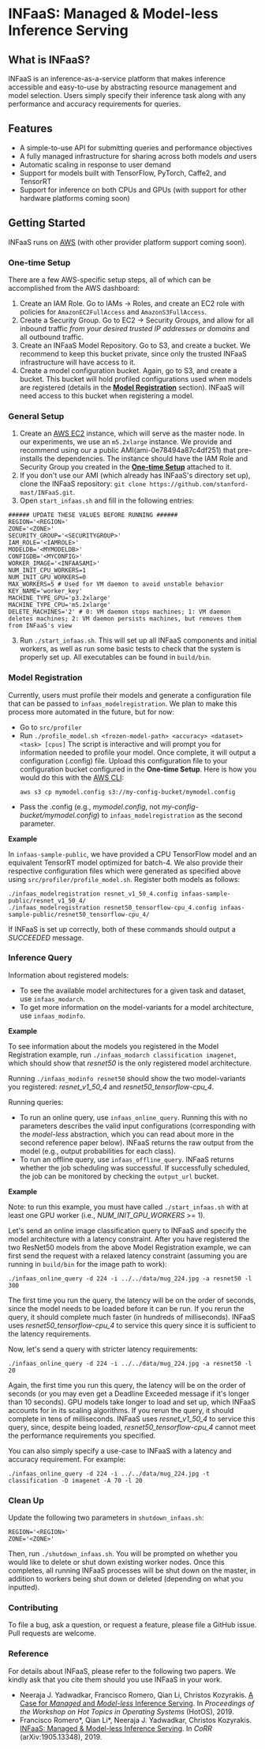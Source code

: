 # INFaaS: Managed & Model-less Inference Serving

## What is INFaaS?
INFaaS is an inference-as-a-service platform that makes inference accessible and easy-to-use by abstracting resource management and model selection.
Users simply specify their inference task along with any performance and accuracy requirements for queries.

## Features
- A simple-to-use API for submitting queries and performance objectives
- A fully managed infrastructure for sharing across both models *and* users
- Automatic scaling in response to user demand
- Support for models built with TensorFlow, PyTorch, Caffe2, and TensorRT
- Support for inference on both CPUs and GPUs (with support for other hardware platforms coming soon)

## Getting Started
INFaaS runs on [AWS](https://aws.amazon.com/) (with other provider platform support coming soon).

### One-time Setup
There are a few AWS-specific setup steps, all of which can be accomplished from the AWS dashboard:
1. Create an IAM Role.
Go to IAMs -> Roles, and create an EC2 role with policies for `AmazonEC2FullAccess` and `AmazonS3FullAccess`.
2. Create a Security Group.
Go to EC2 -> Security Groups, and allow for all inbound traffic *from your desired trusted IP addresses or domains* and all outbound traffic.
3. Create an INFaaS Model Repository.
Go to S3, and create a bucket.
We recommend to keep this bucket private, since only the trusted INFaaS infrastructure will have access to it.
4. Create a model configuration bucket.
Again, go to S3, and create a bucket.
This bucket will hold profiled configurations used when models are registered (details in the [**Model Registration**](https://github.com/stanford-mast/INFaaS#model-registration) section).
INFaaS will need access to this bucket when registering a model.

### General Setup
1. Create an [AWS EC2](https://aws.amazon.com/ec2/) instance, which will serve as the master node.
In our experiments, we use an `m5.2xlarge` instance.
We provide and recommend using our a public AMI(ami-0e78494a87c4df251) that pre-installs the dependencies.
The instance should have the IAM Role and Security Group you created in the [**One-time Setup**](https://github.com/stanford-mast/INFaaS#one-time-setup) attached to it.
2. If you don't use our AMI (which already has INFaaS's directory set up), clone the INFaaS repository: `git clone https://github.com/stanford-mast/INFaaS.git`.
3. Open `start_infaas.sh` and fill in the following entries:
```
###### UPDATE THESE VALUES BEFORE RUNNING ######
REGION='<REGION>'
ZONE='<ZONE>'
SECURITY_GROUP='<SECURITYGROUP>'
IAM_ROLE='<IAMROLE>'
MODELDB='<MYMODELDB>'
CONFIGDB='<MYCONFIG>'
WORKER_IMAGE='<INFAASAMI>'
NUM_INIT_CPU_WORKERS=1
NUM_INIT_GPU_WORKERS=0
MAX_WORKERS=5 # Used for VM daemon to avoid unstable behavior
KEY_NAME='worker_key'
MACHINE_TYPE_GPU='p3.2xlarge'
MACHINE_TYPE_CPU='m5.2xlarge'
DELETE_MACHINES='2' # 0: VM daemon stops machines; 1: VM daemon deletes machines; 2: VM daemon persists machines, but removes them from INFaaS's view
```
3. Run `./start_infaas.sh`.
This will set up all INFaaS components and initial workers, as well as run some basic tests to check that the system is properly set up.
All executables can be found in `build/bin`.

### Model Registration
Currently, users must profile their models and generate a configuration file that can be passed to `infaas_modelregistration`.
We plan to make this process more automated in the future, but for now:
- Go to `src/profiler`
- Run `./profile_model.sh <frozen-model-path> <accuracy> <dataset> <task> [cpus]`
The script is interactive and will prompt you for information needed to profile your model.
Once complete, it will output a configuration (.config) file.
Upload this configuration file to your configuration bucket configured in the **One-time Setup**. Here is how you would do this with the [AWS CLI](https://docs.aws.amazon.com/cli/latest/reference/s3/cp.html):
  ```
  aws s3 cp mymodel.config s3://my-config-bucket/mymodel.config
  ```
- Pass the .config (e.g., *mymodel.config*, not *my-config-bucket/mymodel.config*) to `infaas_modelregistration` as the second parameter.

**Example**

In `infaas-sample-public`, we have provided a CPU TensorFlow model and an equivalent TensorRT model optimized for batch-4. We also provide their respective configuration files which were generated as specified above using `src/profiler/profile_model.sh`. Register both models as follows:
```
./infaas_modelregistration resnet_v1_50_4.config infaas-sample-public/resnet_v1_50_4/
./infaas_modelregistration resnet50_tensorflow-cpu_4.config infaas-sample-public/resnet50_tensorflow-cpu_4/
```
If INFaaS is set up correctly, both of these commands should output a *SUCCEEDED* message.

### Inference Query
Information about registered models:
- To see the available model architectures for a given task and dataset, use `infaas_modarch`.
- To get more information on the model-variants for a model architecture, use `infaas_modinfo`.

**Example**

To see information about the models you registered in the Model Registration example, run `./infaas_modarch classification imagenet`, which should show that *resnet50* is the only registered model architecture.

Running `./infaas_modinfo resnet50` should show the two model-variants you registered: *resnet_v1_50_4* and *resnet50_tensorflow-cpu_4*.

Running queries:
- To run an online query, use `infaas_online_query`.
Running this with no parameters describes the valid input configurations (corresponding with the *model-less* abstraction, which you can read about more in the second reference paper below).
INFaaS returns the raw output from the model (e.g., output probabilities for each class).
- To run an offline query, use `infaas_offline_query`.
INFaaS returns whether the job scheduling was successful.
If successfully scheduled, the job can be monitored by checking the `output_url` bucket.

**Example**

Note: to run this example, you must have called `./start_infaas.sh` with at least one GPU worker (i.e., *NUM_INIT_GPU_WORKERS* >= 1).

Let's send an online image classification query to INFaaS and specify the model architecture with a latency constraint. After you have registered the two ResNet50 models from the above Model Registration example, we can first send the request with a relaxed latency constraint (assuming you are running in `build/bin` for the image path to work):
```
./infaas_online_query -d 224 -i ../../data/mug_224.jpg -a resnet50 -l 300
```
The first time you run the query, the latency will be on the order of seconds, since the model needs to be loaded before it can be run. If you rerun the query, it should complete much faster (in hundreds of milliseconds). INFaaS uses *resnet50_tensorflow-cpu_4* to service this query since it is sufficient to the latency requirements.

Now, let's send a query with stricter latency requirements:
```
./infaas_online_query -d 224 -i ../../data/mug_224.jpg -a resnet50 -l 20
```
Again, the first time you run this query, the latency will be on the order of seconds (or you may even get a Deadline Exceeded message if it's longer than 10 seconds). GPU models take longer to load and set up, which INFaaS accounts for in its scaling algorithms. If you rerun the query, it should complete in tens of milliseconds. INFaaS uses *resnet_v1_50_4* to service this query, since, despite being loaded, *resnet50_tensorflow-cpu_4* cannot meet the performance requirements you specified.

You can also simply specify a use-case to INFaaS with a latency and accuracy requirement. For example:
```
./infaas_online_query -d 224 -i ../../data/mug_224.jpg -t classification -D imagenet -A 70 -l 20
```

### Clean Up
Update the following two parameters in `shutdown_infaas.sh`:
```
REGION='<REGION>'
ZONE='<ZONE>'
```
Then, run `./shutdown_infaas.sh`.
You will be prompted on whether you would like to delete or shut down existing worker nodes.
Once this completes, all running INFaaS processes will be shut down on the master, in addition to workers being shut down or deleted (depending on what you inputted).

### Contributing
To file a bug, ask a question, or request a feature, please file a GitHub issue.
Pull requests are welcome.

### Reference
For details about INFaaS, please refer to the following two papers. We kindly ask that you cite them should you use INFaaS in your work.
- Neeraja J. Yadwadkar, Francisco Romero, Qian Li, Christos Kozyrakis. [A Case for *Managed* and *Model-less* Inference Serving](https://dl.acm.org/citation.cfm?id=3321443). In *Proceedings of the Workshop on Hot Topics in Operating Systems* (HotOS), 2019.
- Francisco Romero*, Qian Li*, Neeraja J. Yadwadkar, Christos Kozyrakis. [INFaaS: Managed & Model-less Inference Serving](https://arxiv.org/abs/1905.13348). In *CoRR* (arXiv:1905.13348), 2019.
